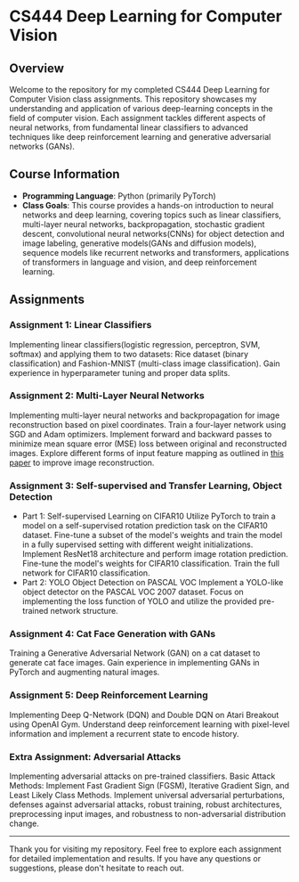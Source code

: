 # CS444 Deep Learning for Computer Vision

## Overview
Welcome to the repository for my completed CS444 Deep Learning for Computer Vision class assignments. This repository showcases my understanding and application of various deep-learning concepts in the field of computer vision. Each assignment tackles different aspects of neural networks, from fundamental linear classifiers to advanced techniques like deep reinforcement learning and generative adversarial networks (GANs).

## Course Information
- **Programming Language**: Python (primarily PyTorch)
- **Class Goals**: This course provides a hands-on introduction to neural networks and deep learning, covering topics such as linear classifiers, multi-layer neural networks, backpropagation, stochastic gradient descent, convolutional neural networks(CNNs) for object detection and image labeling, generative models(GANs and diffusion models), sequence models like recurrent networks and transformers, applications of transformers in language and vision, and deep reinforcement learning.

## Assignments

### Assignment 1: Linear Classifiers
Implementing linear classifiers(logistic regression, perceptron, SVM, softmax) and applying them to two datasets: Rice dataset (binary classification) and Fashion-MNIST (multi-class image classification). Gain experience in hyperparameter tuning and proper data splits.

### Assignment 2: Multi-Layer Neural Networks
Implementing multi-layer neural networks and backpropagation for image reconstruction based on pixel coordinates. Train a four-layer network using SGD and Adam optimizers. Implement forward and backward passes to minimize mean square error (MSE) loss between original and reconstructed images. Explore different forms of input feature mapping as outlined in [this paper](https://bmild.github.io/fourfeat/) to improve image reconstruction.

### Assignment 3: Self-supervised and Transfer Learning, Object Detection
- Part 1: Self-supervised Learning on CIFAR10
  Utilize PyTorch to train a model on a self-supervised rotation prediction task on the CIFAR10 dataset. Fine-tune a subset of the model's weights and train the model in a fully supervised setting with different weight initializations. Implement ResNet18 architecture and perform image rotation prediction. Fine-tune the model's weights for CIFAR10 classification. Train the full network for CIFAR10 classification.
- Part 2: YOLO Object Detection on PASCAL VOC
  Implement a YOLO-like object detector on the PASCAL VOC 2007 dataset. Focus on implementing the loss function of YOLO and utilize the provided pre-trained network structure.

### Assignment 4: Cat Face Generation with GANs
Training a Generative Adversarial Network (GAN) on a cat dataset to generate cat face images. Gain experience in implementing GANs in PyTorch and augmenting natural images.

### Assignment 5: Deep Reinforcement Learning
Implementing Deep Q-Network (DQN) and Double DQN on Atari Breakout using OpenAI Gym. Understand deep reinforcement learning with pixel-level information and implement a recurrent state to encode history.

### Extra Assignment: Adversarial Attacks
Implementing adversarial attacks on pre-trained classifiers.
Basic Attack Methods: Implement Fast Gradient Sign (FGSM), Iterative Gradient Sign, and Least Likely Class Methods. 
Implement universal adversarial perturbations, defenses against adversarial attacks, robust training, robust architectures, preprocessing input images, and robustness to non-adversarial distribution change.

---

Thank you for visiting my repository. Feel free to explore each assignment for detailed implementation and results. If you have any questions or suggestions, please don't hesitate to reach out.

